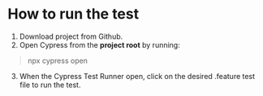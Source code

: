 # How to run the test


1. Download project from Github.
2. Open Cypress from the **project root** by running:

>npx cypress open

3. When the Cypress Test Runner open, click on the desired .feature test file to run the test.